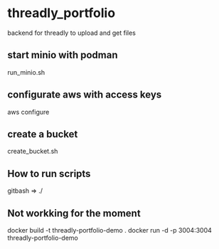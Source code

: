 # threadly_portfolio
backend for threadly to upload and get files


## start minio with podman 
run_minio.sh

## configurate aws with access keys
aws configure

## create a bucket
create_bucket.sh

## How to run scripts
gitbash => ./<fileName>

## Not workking for the moment
docker build -t threadly-portfolio-demo . 
docker run -d -p 3004:3004 threadly-portfolio-demo